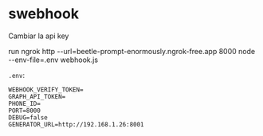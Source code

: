 # swebhook
Cambiar la api key


run
ngrok http --url=beetle-prompt-enormously.ngrok-free.app 8000
node --env-file=.env webhook.js

`.env`:
```
WEBHOOK_VERIFY_TOKEN=
GRAPH_API_TOKEN=
PHONE_ID=
PORT=8000
DEBUG=false
GENERATOR_URL=http://192.168.1.26:8001
```

